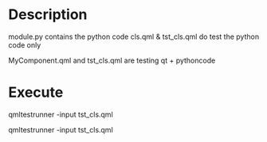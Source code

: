 # Description
module.py contains the python code
cls.qml  & tst_cls.qml do test the python code only

MyComponent.qml and tst_cls.qml are testing qt + pythoncode

# Execute
qmltestrunner -input tst_cls.qml

qmltestrunner -input tst_cls.qml